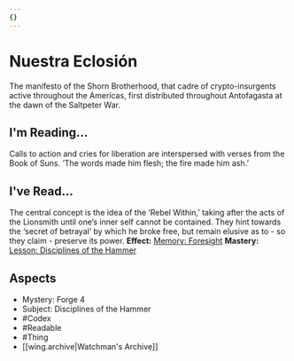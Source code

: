 ```yaml
---
{}
---
```

# Nuestra Eclosión
The manifesto of the Shorn Brotherhood, that cadre of crypto-insurgents active throughout the Americas, first distributed throughout Antofagasta at the dawn of the Saltpeter War.
## I'm Reading...
Calls to action and cries for liberation are interspersed with verses from the Book of Suns. ‘The words made him flesh; the fire made him ash.’
## I've Read...
The central concept is the idea of the ‘Rebel Within,’ taking after the acts of the Lionsmith until one’s inner self cannot be contained. They hint towards the ‘secret of betrayal’ by which he broke free, but remain elusive as to - so they claim - preserve its power.
**Effect:** [Memory: Foresight](https://uadaf.theevilroot.xyz/rowenarium/element/mem.foresight)
**Mastery:** [Lesson: Disciplines of the Hammer](https://uadaf.theevilroot.xyz/rowenarium/element/x.disciplinesofthehammer)
## Aspects
- Mystery: Forge 4
- Subject: Disciplines of the Hammer
- #Codex
- #Readable
- #Thing
- [[wing.archive|Watchman's Archive]]